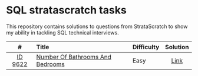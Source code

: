 # SQL stratascratch tasks

This repository contains solutions to questions from StrataScratch to show my ability in tackling SQL technical interviews.

| # | Title | Difficulty | Solution |
| :---: | :--- | :---- | :----: |
|[ID 9622](https://platform.stratascratch.com/coding/9622-number-of-bathrooms-and-bedrooms?code_type=5)|[Number Of Bathrooms And Bedrooms](https://platform.stratascratch.com/coding/9622-number-of-bathrooms-and-bedrooms?code_type=5)|Easy|[Link](https://github.com/panchenkoserhii/stratascratch/ID9622.sql)|
